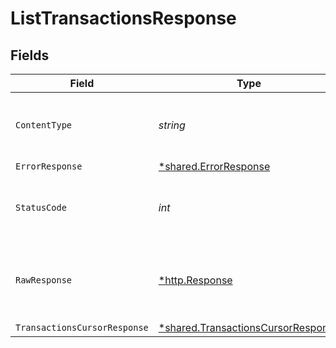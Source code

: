 # ListTransactionsResponse


## Fields

| Field                                                                                          | Type                                                                                           | Required                                                                                       | Description                                                                                    |
| ---------------------------------------------------------------------------------------------- | ---------------------------------------------------------------------------------------------- | ---------------------------------------------------------------------------------------------- | ---------------------------------------------------------------------------------------------- |
| `ContentType`                                                                                  | *string*                                                                                       | :heavy_check_mark:                                                                             | HTTP response content type for this operation                                                  |
| `ErrorResponse`                                                                                | [*shared.ErrorResponse](../../../pkg/models/shared/errorresponse.md)                           | :heavy_minus_sign:                                                                             | Error                                                                                          |
| `StatusCode`                                                                                   | *int*                                                                                          | :heavy_check_mark:                                                                             | HTTP response status code for this operation                                                   |
| `RawResponse`                                                                                  | [*http.Response](https://pkg.go.dev/net/http#Response)                                         | :heavy_check_mark:                                                                             | Raw HTTP response; suitable for custom response parsing                                        |
| `TransactionsCursorResponse`                                                                   | [*shared.TransactionsCursorResponse](../../../pkg/models/shared/transactionscursorresponse.md) | :heavy_minus_sign:                                                                             | OK                                                                                             |